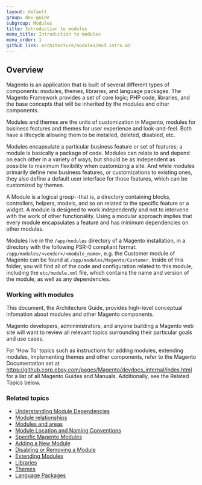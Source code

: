 ```yaml
---
layout: default
group: dev-guide
subgroup: Modules
title: Introduction to modules
menu_title: Introduction to modules
menu_order: 1
github_link: architecture/modules/mod_intro.md
---
```


<h2 id="arch-modules-overview">Overview</h2>
Magento is an application that is built  of several different types of components: modules, themes, libraries, and language packages. The Magento Framework provides a set of core logic; PHP code, libraries, and the base concepts that will be inherited by the modules and other components.

Modules and themes are the units of customization in Magento,  modules for business features and themes for user experience and look-and-feel. Both have a lifecycle allowing them to be installed, deleted, disabled, etc.

Modules encapsulate a particular business feature or set of features; a module is basically a package of code. Modules can relate to and depend on each other in a variety of ways, but should be as independent as possible to maximum flexibility when customizing a site. And while modules primarily define new business features, or customizations to existing ones, they also define a default user interface for those features, which can be customized by themes.

A Module is a logical group--that is, a directory containing blocks, controllers, helpers, models, and so on related to the specific feature or a widget. A module is designed to work independently and not to intervene with the work of other functionality. Using a modular approach implies that every module encapsulates a feature and has minimum dependencies on other modules.

Modules live in the `/app/modules` directory of a Magento installation, in a directory with the following PSR-0 compliant format: `/app/modules/<vendor>/<module_name>`, e.g. the Customer module of Magento can be found at `/app/modules/Magento/Customer`. Inside of this folder, you will find all of the code and configuration related to this module, including the `etc/module.xml` file, which contains the name and version of the module, as well as any dependencies.

<h3 id="arch-modules-working-with">Working with modules</h3>

This document, the Architecture Guide, provides high-level conceptual infomation about modules and other Magento components.

Magento developers, admininistrators, and anyone building a Magento web site will want to review all relevant topics surrounding their particular goals and use cases.

For 'How To' topics such as instructions for adding modules, extending modules, implementing themes and other components, refer to the Magento Documentation set at <a href ="https://github.corp.ebay.com/pages/Magento/devdocs_internal/index.html">https://github.corp.ebay.com/pages/Magento/devdocs_internal/index.html</a> for a list of all Magento Guides and Manuals. Additionally, see the Related Topics below.


<h3 id="arch-modules-related">Related topics</h3>

* <a href="{{ site.gdeurl }}architecture/modules/mod_depend.html">Understanding Module Dependencies</a>
* <a href="{{ site.gdeurl }}architecture/modules/mod_relationships.html">Module relationships</a>
* <a href="{{ site.gdeurl }}architecture/modules/mod_and_areas.html">Modules and areas</a>
* <a href="{{ site.gdeurl }}architecture/modules/mod_conventions.html">Module Location and Naming Conventions</a>
* <a href="{{ site.gdeurl }}architecture/modules/mod_specific.html">Specific Magento Modules</a>
* <a href="{{ site.gdeurl }}architecture/modules/____.html">Adding a New Module</a>
* <a href="{{ site.gdeurl }}architecture/modules/____.html">Disabling or Removing a Module</a>
* <a href="{{ site.gdeurl }}architecture/modules/____.html">Extending Modules</a>
* <a href="{{ site.gdeurl }}architecture/arch_libraries.html">Libraries</a>
* <a href="{{ site.gdeurl }}architecture/arch_themes.html">Themes</a>
* <a href="{{ site.gdeurl }}architecture/arch_translations.html">Language Packages</a>